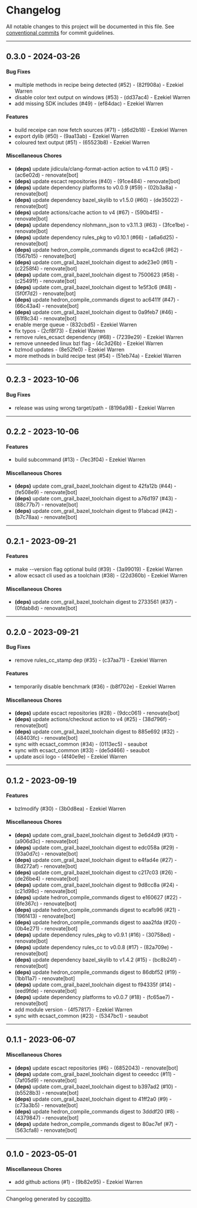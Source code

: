 # Changelog
All notable changes to this project will be documented in this file. See [conventional commits](https://www.conventionalcommits.org/) for commit guidelines.

- - -
## 0.3.0 - 2024-03-26
#### Bug Fixes
- multiple methods in recipe being detected (#52) - (82f908a) - Ezekiel Warren
- disable color text output on windows (#53) - (dd37ac4) - Ezekiel Warren
- add missing SDK includes (#49) - (ef84dac) - Ezekiel Warren
#### Features
- build receipe can now fetch sources (#71) - (d6d2b18) - Ezekiel Warren
- export dylib (#50) - (9aa13ab) - Ezekiel Warren
- coloured text output (#51) - (65523b8) - Ezekiel Warren
#### Miscellaneous Chores
- **(deps)** update jidicula/clang-format-action action to v4.11.0 (#5) - (ac6e02d) - renovate[bot]
- **(deps)** update escact repositories (#40) - (91ce484) - renovate[bot]
- **(deps)** update dependency platforms to v0.0.9 (#59) - (02b3a8a) - renovate[bot]
- **(deps)** update dependency bazel_skylib to v1.5.0 (#60) - (de35022) - renovate[bot]
- **(deps)** update actions/cache action to v4 (#67) - (590b4f5) - renovate[bot]
- **(deps)** update dependency nlohmann_json to v3.11.3 (#63) - (3fce1be) - renovate[bot]
- **(deps)** update dependency rules_pkg to v0.10.1 (#66) - (a6a6d25) - renovate[bot]
- **(deps)** update hedron_compile_commands digest to eca42c6 (#62) - (1567b15) - renovate[bot]
- **(deps)** update com_grail_bazel_toolchain digest to ade23e0 (#61) - (c2258f4) - renovate[bot]
- **(deps)** update com_grail_bazel_toolchain digest to 7500623 (#58) - (c25491f) - renovate[bot]
- **(deps)** update com_grail_bazel_toolchain digest to 1e5f3c6 (#48) - (5f0f7d2) - renovate[bot]
- **(deps)** update hedron_compile_commands digest to ac6411f (#47) - (66c43a4) - renovate[bot]
- **(deps)** update com_grail_bazel_toolchain digest to 0a9feb7 (#46) - (61f8c34) - renovate[bot]
- enable merge queue - (832cbd5) - Ezekiel Warren
- fix typos - (2cf8f73) - Ezekiel Warren
- remove rules_ecsact dependency (#68) - (7239e29) - Ezekiel Warren
- remove unneeded linux bzl flag - (4c3d26b) - Ezekiel Warren
- bzlmod updates - (8e52fe0) - Ezekiel Warren
- more methods in build recipe test (#54) - (51eb74a) - Ezekiel Warren

- - -

## 0.2.3 - 2023-10-06
#### Bug Fixes
- release was using wrong target/path - (8196a98) - Ezekiel Warren

- - -

## 0.2.2 - 2023-10-06
#### Features
- build subcommand (#13) - (7ec3f04) - Ezekiel Warren
#### Miscellaneous Chores
- **(deps)** update com_grail_bazel_toolchain digest to 42fa12b (#44) - (fe508e9) - renovate[bot]
- **(deps)** update com_grail_bazel_toolchain digest to a76d197 (#43) - (88c77b7) - renovate[bot]
- **(deps)** update com_grail_bazel_toolchain digest to 91abcad (#42) - (b7c78aa) - renovate[bot]

- - -

## 0.2.1 - 2023-09-21
#### Features
- make --version flag optional build (#39) - (3a99019) - Ezekiel Warren
- allow ecsact cli used as a toolchain (#38) - (22d360b) - Ezekiel Warren
#### Miscellaneous Chores
- **(deps)** update com_grail_bazel_toolchain digest to 2733561 (#37) - (0fdab8d) - renovate[bot]

- - -

## 0.2.0 - 2023-09-21
#### Bug Fixes
- remove rules_cc_stamp dep (#35) - (c37aa71) - Ezekiel Warren
#### Features
- temporarily disable benchmark (#36) - (b8f702e) - Ezekiel Warren
#### Miscellaneous Chores
- **(deps)** update escact repositories (#28) - (9dcc061) - renovate[bot]
- **(deps)** update actions/checkout action to v4 (#25) - (38d796f) - renovate[bot]
- **(deps)** update com_grail_bazel_toolchain digest to 885e692 (#32) - (48403fc) - renovate[bot]
- sync with ecsact_common (#34) - (0113ec5) - seaubot
- sync with ecsact_common (#33) - (de5d466) - seaubot
- update ascii logo - (4f40e9e) - Ezekiel Warren

- - -

## 0.1.2 - 2023-09-19
#### Features
- bzlmodify (#30) - (3b0d8ea) - Ezekiel Warren
#### Miscellaneous Chores
- **(deps)** update com_grail_bazel_toolchain digest to 3e6d4d9 (#31) - (a906d3c) - renovate[bot]
- **(deps)** update com_grail_bazel_toolchain digest to edc058a (#29) - (93a0d7c) - renovate[bot]
- **(deps)** update com_grail_bazel_toolchain digest to e4fad4e (#27) - (8d272af) - renovate[bot]
- **(deps)** update com_grail_bazel_toolchain digest to c217c03 (#26) - (de26be4) - renovate[bot]
- **(deps)** update com_grail_bazel_toolchain digest to 9d8cc8a (#24) - (c21d98c) - renovate[bot]
- **(deps)** update hedron_compile_commands digest to e160627 (#22) - (6fe367c) - renovate[bot]
- **(deps)** update hedron_compile_commands digest to ecafb96 (#21) - (196f413) - renovate[bot]
- **(deps)** update hedron_compile_commands digest to aaa2fda (#20) - (0b4e271) - renovate[bot]
- **(deps)** update dependency rules_pkg to v0.9.1 (#16) - (30758ed) - renovate[bot]
- **(deps)** update dependency rules_cc to v0.0.8 (#17) - (82a709e) - renovate[bot]
- **(deps)** update dependency bazel_skylib to v1.4.2 (#15) - (bc8b24f) - renovate[bot]
- **(deps)** update hedron_compile_commands digest to 86dbf52 (#19) - (1bb11a7) - renovate[bot]
- **(deps)** update com_grail_bazel_toolchain digest to f94335f (#14) - (eed9fde) - renovate[bot]
- **(deps)** update dependency platforms to v0.0.7 (#18) - (fc65ae7) - renovate[bot]
- add module version - (4f57817) - Ezekiel Warren
- sync with ecsact_common (#23) - (5347bc1) - seaubot

- - -

## 0.1.1 - 2023-06-07
#### Miscellaneous Chores
- **(deps)** update escact repositories (#6) - (6852043) - renovate[bot]
- **(deps)** update com_grail_bazel_toolchain digest to ceeedcc (#11) - (7af05d9) - renovate[bot]
- **(deps)** update com_grail_bazel_toolchain digest to b397ad2 (#10) - (b5528b3) - renovate[bot]
- **(deps)** update com_grail_bazel_toolchain digest to 41ff2a0 (#9) - (c73a3b5) - renovate[bot]
- **(deps)** update hedron_compile_commands digest to 3dddf20 (#8) - (4379847) - renovate[bot]
- **(deps)** update hedron_compile_commands digest to 80ac7ef (#7) - (563cfa8) - renovate[bot]

- - -

## 0.1.0 - 2023-05-01
#### Miscellaneous Chores
- add github actions (#1) - (9b82e95) - Ezekiel Warren

- - -

Changelog generated by [cocogitto](https://github.com/cocogitto/cocogitto).
